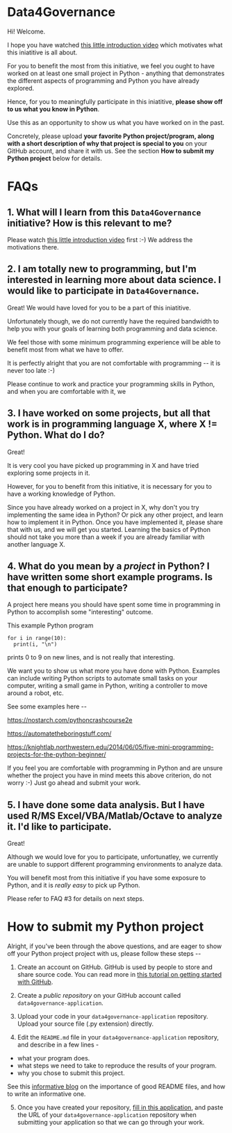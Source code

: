 # Data4Governance

Hi! Welcome. 

I hope you have watched [this little introduction video](https://www.youtube.com/watch?v=Q--K6ysJeQM) which motivates what this iniatitive is all about.

For you to benefit the most from this initiative, we feel you ought to have worked on at least one small project in Python - anything that demonstrates the different aspects of programming and Python you have already explored.

Hence, for you to meaningfully participate in this iniatitive, **please show off to us what you know in Python**. 

Use this as an opportunity to show us what you have worked on in the past. 

Concretely, please upload **your favorite Python project/program, along with a short description of why that project is special to you** on your GitHub account, and share it with us. See the section **How to submit my Python project** below for details.

# FAQs
## 1. What will I learn from this `Data4Governance` initiative? How is this relevant to me?
Please watch [this little introduction video](https://www.youtube.com/watch?v=Q--K6ysJeQM) first :-) We address the motivations there.

## 2. I am totally new to programming, but I'm interested in learning more about data science. I would like to participate in `Data4Governance`.
Great! We would have loved for you to be a part of this iniatitive. 

Unfortunately though, we do not currently have the required bandwidth to help you with your goals of learning both programming and data science.

We feel those with some minimum programming experience will be able to benefit most from what we have to offer.

It is perfectly alright that you are not comfortable with programming -- it is never too late :-)

Please continue to work and practice your programming skills in Python, and when you are comfortable with it, we 

## 3. I have worked on some projects, but all that work is in programming language X, where X != Python. What do I do?
Great!

It is very cool you have picked up programming in X and have tried exploring some projects in it.

However, for you to benefit from this initiative, it is necessary for you to have a working knowledge of Python.

Since you have already worked on a project in X, why don't you try implementing the same idea in Python? Or pick any other project, and learn how to implement it in Python. Once you have implemented it, please share that with us, and we will get you started. Learning the basics of Python should not take you more than a week if you are already familiar with another language X.

## 4. What do you mean by a _project_ in Python? I have written some short example programs. Is that enough to participate?

A project here means you should have spent some time in programming in Python to accomplish some "interesting" outcome.

This example Python program
```
for i in range(10):
  print(i, "\n")
```
prints 0 to 9 on new lines, and is not really that interesting. 

We want you to show us what more you have done with Python. Examples can include writing Python scripts to automate small tasks on your computer, writing a small game in Python, writing a controller to move around a robot, etc.

See some examples here -- 

https://nostarch.com/pythoncrashcourse2e

https://automatetheboringstuff.com/

https://knightlab.northwestern.edu/2014/06/05/five-mini-programming-projects-for-the-python-beginner/

If you feel you are comfortable with programming in Python and are unsure whether the project you have in mind meets this above criterion, do not worry :-) Just go ahead and submit your work.

## 5. I have done some data analysis. But I have used R/MS Excel/VBA/Matlab/Octave to analyze it. I'd like to participate.

Great!

Although we would love for you to participate, unfortunatley, we currently are unable to support different programming environments to analyze data. 

You will benefit most from this initiative if you have some exposure to Python, and it is _really easy_ to pick up Python.

Please refer to FAQ #3 for details on next steps.

# How to submit my Python project
Alright, if you've been through the above questions, and are eager to show off your Python project project with us, please follow these steps -- 

1. Create an account on GitHub. GitHub is used by people to store and share source code. You can read more in [this tutorial on getting started with GitHub](https://medium.com/@sauravbhagat_10426/how-to-upload-code-to-github-6db1c8ff56aa).

2. Create a _public repository_ on your GitHub account called `data4governance-application`.

3. Upload your code in your `data4governance-application` repository. Upload your source file (.py extension) directly. 

4. Edit the `README.md` file in your `data4governance-application` repository, and describe in a few lines -
- what your program does.
- what steps we need to take to reproduce the results of your program.
- why you chose to submit this project.

See this [informative blog](https://bulldogjob.com/news/449-how-to-write-a-good-readme-for-your-github-project) on the importance of good README files, and how to write an informative one.

5. Once you have created your repository, [fill in this application](http://bit.ly/D4GFellowship), and paste the URL of your `data4governance-application` repository when submitting your application so that we can go through your work.
